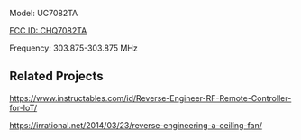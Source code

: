 Model: UC7082TA

[FCC ID: CHQ7082TA](https://fccid.io/CHQ7082TA)

Frequency: 303.875-303.875 MHz

## Related Projects

https://www.instructables.com/id/Reverse-Engineer-RF-Remote-Controller-for-IoT/

https://irrational.net/2014/03/23/reverse-engineering-a-ceiling-fan/